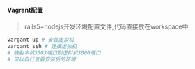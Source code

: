 #### Vagrant配置

> rails5+nodejs开发环境配置文件,代码直接放在workspace中

```bash
vargant up # 安装虚拟机
vargant ssh # 连接虚拟机
# 映射本机3003端口到虚拟机3000端口
# 可以自行查看安装后的环境
```